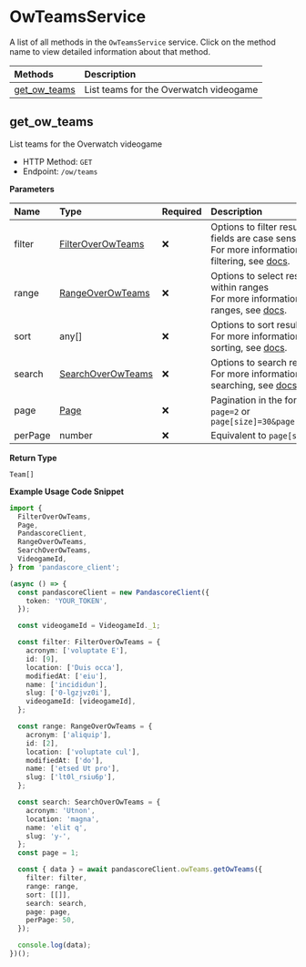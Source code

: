 # OwTeamsService

A list of all methods in the `OwTeamsService` service. Click on the method name to view detailed information about that method.

| Methods                       | Description                            |
| :---------------------------- | :------------------------------------- |
| [get_ow_teams](#get_ow_teams) | List teams for the Overwatch videogame |

## get_ow_teams

List teams for the Overwatch videogame

- HTTP Method: `GET`
- Endpoint: `/ow/teams`

**Parameters**

| Name    | Type                                                | Required | Description                                                                                                                                         |
| :------ | :-------------------------------------------------- | :------- | :-------------------------------------------------------------------------------------------------------------------------------------------------- |
| filter  | [FilterOverOwTeams](../models/FilterOverOwTeams.md) | ❌       | Options to filter results. String fields are case sensitive <br/>For more information on filtering, see [docs](/docs/filtering-and-sorting#filter). |
| range   | [RangeOverOwTeams](../models/RangeOverOwTeams.md)   | ❌       | Options to select results within ranges <br/>For more information on ranges, see [docs](/docs/filtering-and-sorting#range).                         |
| sort    | any[]                                               | ❌       | Options to sort results <br/>For more information on sorting, see [docs](/docs/filtering-and-sorting#sort).                                         |
| search  | [SearchOverOwTeams](../models/SearchOverOwTeams.md) | ❌       | Options to search results <br/>For more information on searching, see [docs](/docs/filtering-and-sorting#search).                                   |
| page    | [Page](../models/Page.md)                           | ❌       | Pagination in the form of `page=2` or `page[size]=30&page[number]=2`                                                                                |
| perPage | number                                              | ❌       | Equivalent to `page[size]`                                                                                                                          |

**Return Type**

`Team[]`

**Example Usage Code Snippet**

```typescript
import {
  FilterOverOwTeams,
  Page,
  PandascoreClient,
  RangeOverOwTeams,
  SearchOverOwTeams,
  VideogameId,
} from 'pandascore_client';

(async () => {
  const pandascoreClient = new PandascoreClient({
    token: 'YOUR_TOKEN',
  });

  const videogameId = VideogameId._1;

  const filter: FilterOverOwTeams = {
    acronym: ['voluptate E'],
    id: [9],
    location: ['Duis occa'],
    modifiedAt: ['eiu'],
    name: ['incididun'],
    slug: ['0-lgzjvz0i'],
    videogameId: [videogameId],
  };

  const range: RangeOverOwTeams = {
    acronym: ['aliquip'],
    id: [2],
    location: ['voluptate cul'],
    modifiedAt: ['do'],
    name: ['etsed Ut pro'],
    slug: ['lt0l_rsiu6p'],
  };

  const search: SearchOverOwTeams = {
    acronym: 'Utnon',
    location: 'magna',
    name: 'elit q',
    slug: 'y-',
  };
  const page = 1;

  const { data } = await pandascoreClient.owTeams.getOwTeams({
    filter: filter,
    range: range,
    sort: [[]],
    search: search,
    page: page,
    perPage: 50,
  });

  console.log(data);
})();
```

<!-- This file was generated by liblab | https://liblab.com/ -->
